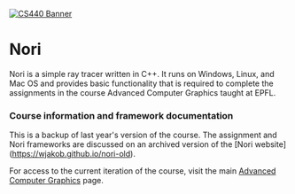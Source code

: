 [![CS440 Banner](https://rgl.s3.eu-central-1.amazonaws.com/media/uploads/wjakob/2017/02/16/cs440-logo_web.jpg)](https://rgl.s3.eu-central-1.amazonaws.com/media/uploads/wjakob/2017/02/20/cs440-rgl.jpg)

# Nori

Nori is a simple ray tracer written in C++. It runs on Windows, Linux, and
Mac OS and provides basic functionality that is required to complete the
assignments in the course Advanced Computer Graphics taught at EPFL.

### Course information and framework documentation

This is a backup of last year's version of the course.
The assignment and Nori frameworks are discussed on an archived
version of the [Nori website] (https://wjakob.github.io/nori-old).

For access to the current iteration of the course, visit the main [Advanced Computer Graphics](http://rgl.epfl.ch/courses/ACG17) page.
